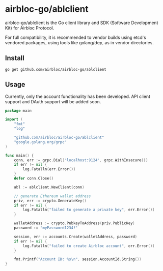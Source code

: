 # airbloc-go/ablclient
airbloc-go/ablclient is the Go client library and SDK (Software Development Kit) for Airbloc Protocol.

For full compatibility, it is recommended to vendor builds using etcd's vendored packages, using tools like golang/dep, as in vendor directories.

## Install

```
go get github.com/airbloc/airbloc-go/ablclient
```

## Usage

Currently, only the account functionality has been developed. API client support and DAuth support will be added soon.

```go
package main

import (
	"fmt"
	"log"

	"github.com/airbloc/airbloc-go/ablclient"
	"google.golang.org/grpc"
)

func main() {
	conn, err := grpc.Dial("localhost:9124", grpc.WithInsecure())
	if err != nil {
		log.Fatalln(err.Error())
	}
	defer conn.Close()

	abl := ablclient.NewClient(conn)

	// generate Ethereum wallet address
	priv, err := crypto.GenerateKey()
	if err != nil {
		log.Fatalln("failed to generate a private key", err.Error())
	}

	walletAddress := crypto.PubkeyToAddress(priv.PublicKey)
	password := "myPassword1234!"

	session, err := accounts.Create(walletAddress, password)
	if err != nil {
		log.Fatalln("failed to create Airbloc account", err.Error())
	}

	fmt.Printf("Account ID: %s\n", session.AccountId.String())
}
```

